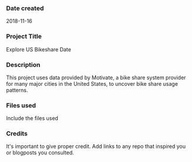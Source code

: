 ### Date created
2018-11-16

### Project Title
Explore US Bikeshare Date

### Description
This project uses data provided by Motivate, a bike share system provider for many major cities in the United States, to uncover bike share usage patterns.

### Files used
Include the files used

### Credits
It's important to give proper credit. Add links to any repo that inspired you or blogposts you consulted.

